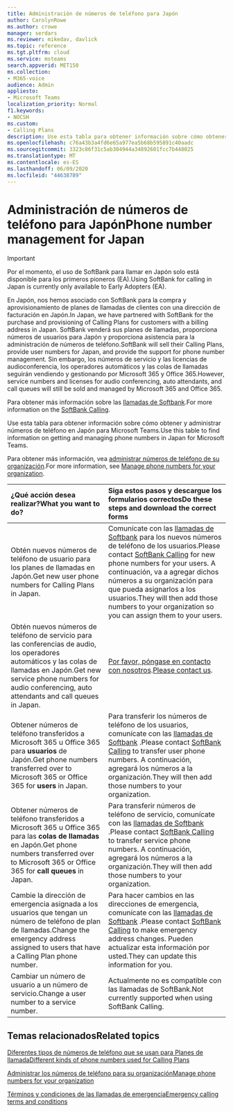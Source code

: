 ```yaml
---
title: Administración de números de teléfono para Japón
author: CarolynRowe
ms.author: crowe
manager: serdars
ms.reviewer: mikedav, davlick
ms.topic: reference
ms.tgt.pltfrm: cloud
ms.service: msteams
search.appverid: MET150
ms.collection:
- M365-voice
audience: Admin
appliesto:
- Microsoft Teams
localization_priority: Normal
f1.keywords:
- NOCSH
ms.custom:
- Calling Plans
description: Use esta tabla para obtener información sobre cómo obtener y administrar números de teléfono en Japón para Microsoft Teams.
ms.openlocfilehash: c76a43b3a4fd6e65a977ea5b68b595891c40aadc
ms.sourcegitcommit: 3323c86f31c5ab304944a34892601fcc7b448025
ms.translationtype: MT
ms.contentlocale: es-ES
ms.lasthandoff: 06/09/2020
ms.locfileid: "44638789"
---
```

# <a name="phone-number-management-for-japan"></a><span data-ttu-id="ea754-103">Administración de números de teléfono para Japón</span><span class="sxs-lookup"><span data-stu-id="ea754-103">Phone number management for Japan</span></span>

> [!IMPORTANT]
> <span data-ttu-id="ea754-104">Por el momento, el uso de SoftBank para llamar en Japón solo está disponible para los primeros pioneros (EA).</span><span class="sxs-lookup"><span data-stu-id="ea754-104">Using SoftBank for calling in Japan is currently only available to Early Adopters (EA).</span></span>

<span data-ttu-id="ea754-105">En Japón, nos hemos asociado con SoftBank para la compra y aprovisionamiento de planes de llamadas de clientes con una dirección de facturación en Japón.</span><span class="sxs-lookup"><span data-stu-id="ea754-105">In Japan, we have partnered with SoftBank for the purchase and provisioning of Calling Plans for customers with a billing address in Japan.</span></span> <span data-ttu-id="ea754-106">SoftBank venderá sus planes de llamadas, proporciona números de usuarios para Japón y proporciona asistencia para la administración de números de teléfono.</span><span class="sxs-lookup"><span data-stu-id="ea754-106">SoftBank will sell their Calling Plans, provide user numbers for Japan, and provide the support for phone number management.</span></span> <span data-ttu-id="ea754-107">Sin embargo, los números de servicio y las licencias de audioconferencia, los operadores automáticos y las colas de llamadas seguirán vendiendo y gestionando por Microsoft 365 y Office 365.</span><span class="sxs-lookup"><span data-stu-id="ea754-107">However, service numbers and licenses for audio conferencing, auto attendants, and call queues will still be sold and managed by Microsoft 365 and Office 365.</span></span>

<span data-ttu-id="ea754-108">Para obtener más información sobre las [llamadas de Softbank](https://aka.ms/SoftBankVoicePlan).</span><span class="sxs-lookup"><span data-stu-id="ea754-108">For more information on the [SoftBank Calling](https://aka.ms/SoftBankVoicePlan).</span></span>

<span data-ttu-id="ea754-109">Use esta tabla para obtener información sobre cómo obtener y administrar números de teléfono en Japón para Microsoft Teams.</span><span class="sxs-lookup"><span data-stu-id="ea754-109">Use this table to find information on getting and managing phone numbers in Japan for Microsoft Teams.</span></span>

<span data-ttu-id="ea754-110">Para obtener más información, vea [administrar números de teléfono de su organización](manage-phone-numbers-for-your-organization.md).</span><span class="sxs-lookup"><span data-stu-id="ea754-110">For more information, see  [Manage phone numbers for your organization](manage-phone-numbers-for-your-organization.md).</span></span>
  
|<span data-ttu-id="ea754-111">**¿Qué acción desea realizar?**</span><span class="sxs-lookup"><span data-stu-id="ea754-111">**What you want to do?**</span></span>|<span data-ttu-id="ea754-112">**Siga estos pasos y descargue los formularios correctos**</span><span class="sxs-lookup"><span data-stu-id="ea754-112">**Do these steps and download the correct forms**</span></span>|
|:-----|:-----|
|<span data-ttu-id="ea754-113">Obtén nuevos números de teléfono de usuario para los planes de llamadas en Japón.</span><span class="sxs-lookup"><span data-stu-id="ea754-113">Get new user phone numbers for Calling Plans in Japan.</span></span>|<span data-ttu-id="ea754-114">Comunícate con las [llamadas de Softbank](https://aka.ms/SoftBankVoicePlan) para los nuevos números de teléfono de los usuarios.</span><span class="sxs-lookup"><span data-stu-id="ea754-114">Please contact [SoftBank Calling](https://aka.ms/SoftBankVoicePlan) for new phone numbers for your users.</span></span> <span data-ttu-id="ea754-115">A continuación, va a agregar dichos números a su organización para que pueda asignarlos a los usuarios.</span><span class="sxs-lookup"><span data-stu-id="ea754-115">They will then add those numbers to your organization so you can assign them to your users.</span></span> <br/>
|<span data-ttu-id="ea754-116">Obtén nuevos números de teléfono de servicio para las conferencias de audio, los operadores automáticos y las colas de llamadas en Japón.</span><span class="sxs-lookup"><span data-stu-id="ea754-116">Get new service phone numbers for audio conferencing, auto attendants and call queues in Japan.</span></span>|<span data-ttu-id="ea754-117">[Por favor, póngase en contacto con nosotros](mailto:ptnapac@microsoft.com).</span><span class="sxs-lookup"><span data-stu-id="ea754-117">[Please contact us](mailto:ptnapac@microsoft.com).</span></span>|
|<span data-ttu-id="ea754-118">Obtener números de teléfono transferidos a Microsoft 365 u Office 365 para **usuarios** de Japón.</span><span class="sxs-lookup"><span data-stu-id="ea754-118">Get phone numbers transferred over to Microsoft 365 or Office 365 for **users** in Japan.</span></span>|<span data-ttu-id="ea754-119">Para transferir los números de teléfono de los usuarios, comunícate con las [llamadas de Softbank](https://aka.ms/SoftBankVoicePlan) .</span><span class="sxs-lookup"><span data-stu-id="ea754-119">Please contact [SoftBank Calling](https://aka.ms/SoftBankVoicePlan) to transfer user phone numbers.</span></span> <span data-ttu-id="ea754-120">A continuación, agregará los números a la organización.</span><span class="sxs-lookup"><span data-stu-id="ea754-120">They will then add those numbers to your organization.</span></span>  <br/> |
|<span data-ttu-id="ea754-121">Obtener números de teléfono transferidos a Microsoft 365 u Office 365 para las **colas de llamadas** en Japón.</span><span class="sxs-lookup"><span data-stu-id="ea754-121">Get phone numbers transferred over to Microsoft 365 or Office 365 for **call queues** in Japan.</span></span>|<span data-ttu-id="ea754-122">Para transferir números de teléfono de servicio, comunícate con las [llamadas de Softbank](https://aka.ms/SoftBankVoicePlan) .</span><span class="sxs-lookup"><span data-stu-id="ea754-122">Please contact [SoftBank Calling](https://aka.ms/SoftBankVoicePlan) to transfer service phone numbers.</span></span> <span data-ttu-id="ea754-123">A continuación, agregará los números a la organización.</span><span class="sxs-lookup"><span data-stu-id="ea754-123">They will then add those numbers to your organization.</span></span>|
|<span data-ttu-id="ea754-124">Cambie la dirección de emergencia asignada a los usuarios que tengan un número de teléfono de plan de llamadas.</span><span class="sxs-lookup"><span data-stu-id="ea754-124">Change the emergency address assigned to users that have a Calling Plan phone number.</span></span>|<span data-ttu-id="ea754-125">Para hacer cambios en las direcciones de emergencia, comunícate con las [llamadas de Softbank](https://aka.ms/SoftBankVoicePlan) .</span><span class="sxs-lookup"><span data-stu-id="ea754-125">Please contact [SoftBank Calling](https://aka.ms/SoftBankVoicePlan) to make emergency address changes.</span></span> <span data-ttu-id="ea754-126">Pueden actualizar esta información por usted.</span><span class="sxs-lookup"><span data-stu-id="ea754-126">They can update this information for you.</span></span>|
|<span data-ttu-id="ea754-127">Cambiar un número de usuario a un número de servicio.</span><span class="sxs-lookup"><span data-stu-id="ea754-127">Change a user number to a service number.</span></span> |<span data-ttu-id="ea754-128">Actualmente no es compatible con las llamadas de SoftBank.</span><span class="sxs-lookup"><span data-stu-id="ea754-128">Not currently supported when using SoftBank Calling.</span></span>

## <a name="related-topics"></a><span data-ttu-id="ea754-129">Temas relacionados</span><span class="sxs-lookup"><span data-stu-id="ea754-129">Related topics</span></span>

[<span data-ttu-id="ea754-130">Diferentes tipos de números de teléfono que se usan para Planes de llamada</span><span class="sxs-lookup"><span data-stu-id="ea754-130">Different kinds of phone numbers used for Calling Plans</span></span>](../different-kinds-of-phone-numbers-used-for-calling-plans.md)

[<span data-ttu-id="ea754-131">Administrar los números de teléfono para su organización</span><span class="sxs-lookup"><span data-stu-id="ea754-131">Manage phone numbers for your organization</span></span>](manage-phone-numbers-for-your-organization.md)

[<span data-ttu-id="ea754-132">Términos y condiciones de las llamadas de emergencia</span><span class="sxs-lookup"><span data-stu-id="ea754-132">Emergency calling terms and conditions</span></span>](../emergency-calling-terms-and-conditions.md)
